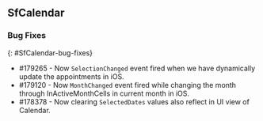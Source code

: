 ## SfCalendar

### Bug Fixes
{: #SfCalendar-bug-fixes} 

* \#179265 - Now `SelectionChanged` event fired when we have dynamically update the appointments in iOS.
* \#179120 - Now `MonthChanged` event fired while changing the month through InActiveMonthCells in current month in iOS.
* \#178378 - Now clearing `SelectedDates` values also reflect in UI view of Calendar.


